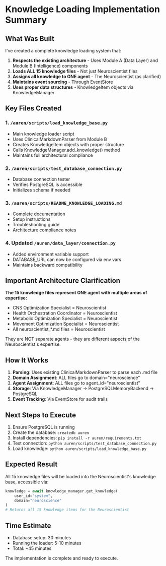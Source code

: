 # Knowledge Loading Implementation Summary

## What Was Built

I've created a complete knowledge loading system that:

1. **Respects the existing architecture** - Uses Module A (Data Layer) and Module B (Intelligence) components
2. **Loads ALL 15 knowledge files** - Not just Neuroscientist files
3. **Assigns all knowledge to ONE agent** - The Neuroscientist (as clarified)
4. **Maintains event sourcing** - Through EventStore
5. **Uses proper data structures** - KnowledgeItem objects via KnowledgeManager

## Key Files Created

### 1. `/auren/scripts/load_knowledge_base.py`
- Main knowledge loader script
- Uses ClinicalMarkdownParser from Module B
- Creates KnowledgeItem objects with proper structure
- Calls KnowledgeManager.add_knowledge() method
- Maintains full architectural compliance

### 2. `/auren/scripts/test_database_connection.py`
- Database connection tester
- Verifies PostgreSQL is accessible
- Initializes schema if needed

### 3. `/auren/scripts/README_KNOWLEDGE_LOADING.md`
- Complete documentation
- Setup instructions
- Troubleshooting guide
- Architecture compliance notes

### 4. Updated `/auren/data_layer/connection.py`
- Added environment variable support
- DATABASE_URL can now be configured via env vars
- Maintains backward compatibility

## Important Architecture Clarification

**The 15 knowledge files represent ONE agent with multiple areas of expertise:**

- CNS Optimization Specialist = Neuroscientist
- Health Orchestration Coordinator = Neuroscientist  
- Metabolic Optimization Specialist = Neuroscientist
- Movement Optimization Specialist = Neuroscientist
- All neuroscientist_*.md files = Neuroscientist

They are NOT separate agents - they are different aspects of the Neuroscientist's expertise.

## How It Works

1. **Parsing**: Uses existing ClinicalMarkdownParser to parse each .md file
2. **Domain Assignment**: ALL files go to domain="neuroscience"
3. **Agent Assignment**: ALL files go to agent_id="neuroscientist"
4. **Storage**: Via KnowledgeManager → PostgreSQLMemoryBackend → PostgreSQL
5. **Event Tracking**: Via EventStore for audit trails

## Next Steps to Execute

1. Ensure PostgreSQL is running
2. Create the database: `createdb auren`
3. Install dependencies: `pip install -r auren/requirements.txt`
4. Test connection: `python auren/scripts/test_database_connection.py`
5. Load knowledge: `python auren/scripts/load_knowledge_base.py`

## Expected Result

All 15 knowledge files will be loaded into the Neuroscientist's knowledge base, accessible via:

```python
knowledge = await knowledge_manager.get_knowledge(
    user_id="system",
    domain="neuroscience"
)
# Returns all 15 knowledge items for the Neuroscientist
```

## Time Estimate

- Database setup: 30 minutes
- Running the loader: 5-10 minutes
- Total: ~45 minutes

The implementation is complete and ready to execute. 